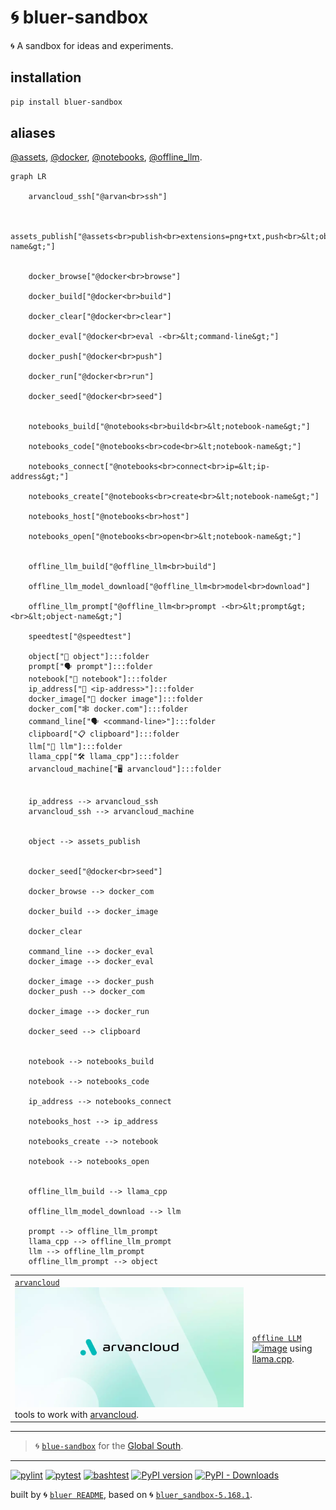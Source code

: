 # 🌀 bluer-sandbox

🌀 A sandbox for ideas and experiments.

## installation

```bash
pip install bluer-sandbox
```

## aliases

[@assets](./bluer_sandbox/docs/aliases/assets.md), 
[@docker](./bluer_sandbox/docs/aliases/docker.md), 
[@notebooks](./bluer_sandbox/docs/aliases/notebooks.md), 
[@offline_llm](./bluer_sandbox/docs/aliases/offline_llm.md).

```mermaid
graph LR

    arvancloud_ssh["@arvan<br>ssh"]


    assets_publish["@assets<br>publish<br>extensions=png+txt,push<br>&lt;object-name&gt;"]


    docker_browse["@docker<br>browse"]

    docker_build["@docker<br>build"]

    docker_clear["@docker<br>clear"]

    docker_eval["@docker<br>eval -<br>&lt;command-line&gt;"]

    docker_push["@docker<br>push"]

    docker_run["@docker<br>run"]

    docker_seed["@docker<br>seed"]


    notebooks_build["@notebooks<br>build<br>&lt;notebook-name&gt;"]

    notebooks_code["@notebooks<br>code<br>&lt;notebook-name&gt;"]
    
    notebooks_connect["@notebooks<br>connect<br>ip=&lt;ip-address&gt;"]

    notebooks_create["@notebooks<br>create<br>&lt;notebook-name&gt;"]

    notebooks_host["@notebooks<br>host"]

    notebooks_open["@notebooks<br>open<br>&lt;notebook-name&gt;"]


    offline_llm_build["@offline_llm<br>build"]

    offline_llm_model_download["@offline_llm<br>model<br>download"]

    offline_llm_prompt["@offline_llm<br>prompt -<br>&lt;prompt&gt;<br>&lt;object-name&gt;"]

    speedtest["@speedtest"]

    object["📂 object"]:::folder
    prompt["🗣️ prompt"]:::folder
    notebook["📘 notebook"]:::folder
    ip_address["🛜 <ip-address>"]:::folder
    docker_image["📂 docker image"]:::folder
    docker_com["🕸️ docker.com"]:::folder
    command_line["🗣️ <command-line>"]:::folder
    clipboard["📋 clipboard"]:::folder
    llm["🧠 llm"]:::folder
    llama_cpp["🛠️ llama_cpp"]:::folder
    arvancloud_machine["🖥️ arvancloud"]:::folder


    ip_address --> arvancloud_ssh
    arvancloud_ssh --> arvancloud_machine


    object --> assets_publish


    docker_seed["@docker<br>seed"]

    docker_browse --> docker_com

    docker_build --> docker_image

    docker_clear

    command_line --> docker_eval
    docker_image --> docker_eval

    docker_image --> docker_push 
    docker_push --> docker_com

    docker_image --> docker_run

    docker_seed --> clipboard


    notebook --> notebooks_build

    notebook --> notebooks_code

    ip_address --> notebooks_connect

    notebooks_host --> ip_address

    notebooks_create --> notebook

    notebook --> notebooks_open


    offline_llm_build --> llama_cpp

    offline_llm_model_download --> llm

    prompt --> offline_llm_prompt
    llama_cpp --> offline_llm_prompt
    llm --> offline_llm_prompt
    offline_llm_prompt --> object
```

|   |   |
| --- | --- |
| [`arvancloud`](./bluer_sandbox/docs/arvancloud.md) [![image](https://github.com/kamangir/assets/blob/main/arvancloud/arvancloud.png?raw=true)](./bluer_sandbox/docs/arvancloud.md) tools to work with [arvancloud](https://arvancloud.ir/). | [`offline LLM`](./bluer_sandbox/docs/offline_llm.md) [![image](https://user-images.githubusercontent.com/1991296/230134379-7181e485-c521-4d23-a0d6-f7b3b61ba524.png)](./bluer_sandbox/docs/offline_llm.md) using [llama.cpp](https://github.com/ggerganov/llama.cpp). |

---

> 🌀 [`blue-sandbox`](https://github.com/kamangir/blue-sandbox) for the [Global South](https://github.com/kamangir/bluer-south).

---


[![pylint](https://github.com/kamangir/bluer-sandbox/actions/workflows/pylint.yml/badge.svg)](https://github.com/kamangir/bluer-sandbox/actions/workflows/pylint.yml) [![pytest](https://github.com/kamangir/bluer-sandbox/actions/workflows/pytest.yml/badge.svg)](https://github.com/kamangir/bluer-sandbox/actions/workflows/pytest.yml) [![bashtest](https://github.com/kamangir/bluer-sandbox/actions/workflows/bashtest.yml/badge.svg)](https://github.com/kamangir/bluer-sandbox/actions/workflows/bashtest.yml) [![PyPI version](https://img.shields.io/pypi/v/bluer-sandbox.svg)](https://pypi.org/project/bluer-sandbox/) [![PyPI - Downloads](https://img.shields.io/pypi/dd/bluer-sandbox)](https://pypistats.org/packages/bluer-sandbox)

built by 🌀 [`bluer README`](https://github.com/kamangir/bluer-objects/tree/main/bluer_objects/README), based on 🌀 [`bluer_sandbox-5.168.1`](https://github.com/kamangir/bluer-sandbox).
